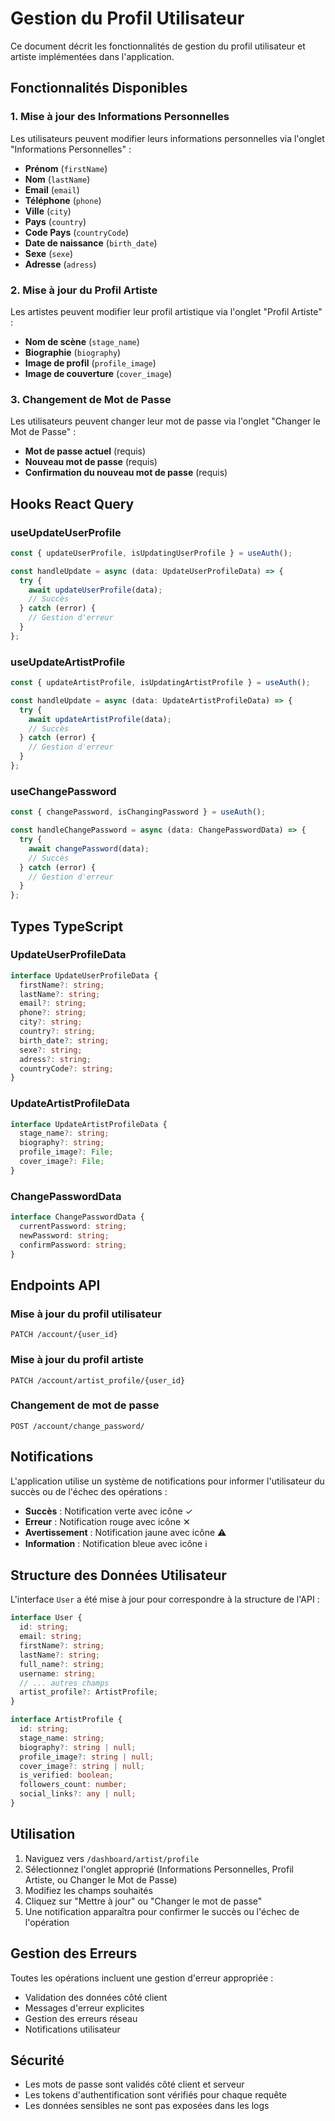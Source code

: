 # Gestion du Profil Utilisateur

Ce document décrit les fonctionnalités de gestion du profil utilisateur et artiste implémentées dans l'application.

## Fonctionnalités Disponibles

### 1. Mise à jour des Informations Personnelles

Les utilisateurs peuvent modifier leurs informations personnelles via l'onglet "Informations Personnelles" :

- **Prénom** (`firstName`)
- **Nom** (`lastName`)
- **Email** (`email`)
- **Téléphone** (`phone`)
- **Ville** (`city`)
- **Pays** (`country`)
- **Code Pays** (`countryCode`)
- **Date de naissance** (`birth_date`)
- **Sexe** (`sexe`)
- **Adresse** (`adress`)

### 2. Mise à jour du Profil Artiste

Les artistes peuvent modifier leur profil artistique via l'onglet "Profil Artiste" :

- **Nom de scène** (`stage_name`)
- **Biographie** (`biography`)
- **Image de profil** (`profile_image`)
- **Image de couverture** (`cover_image`)

### 3. Changement de Mot de Passe

Les utilisateurs peuvent changer leur mot de passe via l'onglet "Changer le Mot de Passe" :

- **Mot de passe actuel** (requis)
- **Nouveau mot de passe** (requis)
- **Confirmation du nouveau mot de passe** (requis)

## Hooks React Query

### useUpdateUserProfile

```typescript
const { updateUserProfile, isUpdatingUserProfile } = useAuth();

const handleUpdate = async (data: UpdateUserProfileData) => {
  try {
    await updateUserProfile(data);
    // Succès
  } catch (error) {
    // Gestion d'erreur
  }
};
```

### useUpdateArtistProfile

```typescript
const { updateArtistProfile, isUpdatingArtistProfile } = useAuth();

const handleUpdate = async (data: UpdateArtistProfileData) => {
  try {
    await updateArtistProfile(data);
    // Succès
  } catch (error) {
    // Gestion d'erreur
  }
};
```

### useChangePassword

```typescript
const { changePassword, isChangingPassword } = useAuth();

const handleChangePassword = async (data: ChangePasswordData) => {
  try {
    await changePassword(data);
    // Succès
  } catch (error) {
    // Gestion d'erreur
  }
};
```

## Types TypeScript

### UpdateUserProfileData

```typescript
interface UpdateUserProfileData {
  firstName?: string;
  lastName?: string;
  email?: string;
  phone?: string;
  city?: string;
  country?: string;
  birth_date?: string;
  sexe?: string;
  adress?: string;
  countryCode?: string;
}
```

### UpdateArtistProfileData

```typescript
interface UpdateArtistProfileData {
  stage_name?: string;
  biography?: string;
  profile_image?: File;
  cover_image?: File;
}
```

### ChangePasswordData

```typescript
interface ChangePasswordData {
  currentPassword: string;
  newPassword: string;
  confirmPassword: string;
}
```

## Endpoints API

### Mise à jour du profil utilisateur
```
PATCH /account/{user_id}
```

### Mise à jour du profil artiste
```
PATCH /account/artist_profile/{user_id}
```

### Changement de mot de passe
```
POST /account/change_password/
```

## Notifications

L'application utilise un système de notifications pour informer l'utilisateur du succès ou de l'échec des opérations :

- **Succès** : Notification verte avec icône ✓
- **Erreur** : Notification rouge avec icône ✕
- **Avertissement** : Notification jaune avec icône ⚠
- **Information** : Notification bleue avec icône ℹ

## Structure des Données Utilisateur

L'interface `User` a été mise à jour pour correspondre à la structure de l'API :

```typescript
interface User {
  id: string;
  email: string;
  firstName?: string;
  lastName?: string;
  full_name?: string;
  username: string;
  // ... autres champs
  artist_profile?: ArtistProfile;
}

interface ArtistProfile {
  id: string;
  stage_name: string;
  biography?: string | null;
  profile_image?: string | null;
  cover_image?: string | null;
  is_verified: boolean;
  followers_count: number;
  social_links?: any | null;
}
```

## Utilisation

1. Naviguez vers `/dashboard/artist/profile`
2. Sélectionnez l'onglet approprié (Informations Personnelles, Profil Artiste, ou Changer le Mot de Passe)
3. Modifiez les champs souhaités
4. Cliquez sur "Mettre à jour" ou "Changer le mot de passe"
5. Une notification apparaîtra pour confirmer le succès ou l'échec de l'opération

## Gestion des Erreurs

Toutes les opérations incluent une gestion d'erreur appropriée :

- Validation des données côté client
- Messages d'erreur explicites
- Gestion des erreurs réseau
- Notifications utilisateur

## Sécurité

- Les mots de passe sont validés côté client et serveur
- Les tokens d'authentification sont vérifiés pour chaque requête
- Les données sensibles ne sont pas exposées dans les logs

